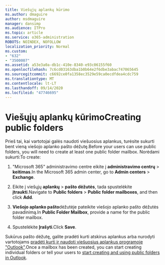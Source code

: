 ```yaml
---
title: Viešųjų aplankų kūrimo
ms.author: dmaguire
author: msdmaguire
manager: dansimp
ms.audience: ITPro
ms.topic: article
ms.service: o365-administration
ROBOTS: NOINDEX, NOFOLLOW
localization_priority: Normal
ms.custom:
- "632"
- "3500007"
ms.assetid: a53e3a0a-db1c-410e-8340-e93c06155f60
ms.openlocfilehash: 7c6cd03163dba1b0b64e2f6dbe3abac747065645
ms.sourcegitcommit: c6692ce0fa1358ec3529e59ca0ecdfdea4cdc759
ms.translationtype: MT
ms.contentlocale: lt-LT
ms.lasthandoff: 09/14/2020
ms.locfileid: "47746695"
---
```

# <a name="creating-public-folders"></a><span data-ttu-id="578ef-102">Viešųjų aplankų kūrimo</span><span class="sxs-lookup"><span data-stu-id="578ef-102">Creating public folders</span></span>

<span data-ttu-id="578ef-103">Prieš tai, kai vartotojai galės naudoti viešuosius aplankus, turėsite sukurti bent vieną viešojo aplanko pašto dėžutę.</span><span class="sxs-lookup"><span data-stu-id="578ef-103">Before your users can use public folders, you will need to create at least one public folder mailbox.</span></span> <span data-ttu-id="578ef-104">Norėdami sukurti:</span><span class="sxs-lookup"><span data-stu-id="578ef-104">To create:</span></span>
  
1. <span data-ttu-id="578ef-105">"Microsoft 365" administravimo centre eikite į **administravimo centrų** \> **keitimas**.</span><span class="sxs-lookup"><span data-stu-id="578ef-105">In the Microsoft 365 admin center, go to **Admin centers** \> **Exchange**.</span></span>

2. <span data-ttu-id="578ef-106">Eikite į viešųjų **aplankų** \> **pašto dėžutės**, tada spustelėkite **įtraukti**.</span><span class="sxs-lookup"><span data-stu-id="578ef-106">Navigate to **Public folders** \> **Public folder mailboxes**, and then click **Add**.</span></span>

3. <span data-ttu-id="578ef-107">**Viešojo aplanko pašto**dėžutėje pateikite viešojo aplanko pašto dėžutės pavadinimą.</span><span class="sxs-lookup"><span data-stu-id="578ef-107">In **Public Folder Mailbox**, provide a name for the public folder mailbox.</span></span>

4. <span data-ttu-id="578ef-108">Spustelėkite **Įrašyti**.</span><span class="sxs-lookup"><span data-stu-id="578ef-108">Click **Save**.</span></span>

<span data-ttu-id="578ef-109">Sukūrus pašto dėžutę, galite pradėti kurti atskirus aplankus arba nurodyti vartotojams [pradėti kurti ir naudoti viešuosius aplankus programoje "Outlook"](https://support.office.com/article/Create-and-share-a-public-folder-in-Outlook-a2835011-d524-4a5c-a207-05c159bb2a97).</span><span class="sxs-lookup"><span data-stu-id="578ef-109">Once a mailbox has been created, you can start creating individual folders or tell your users to [start creating and using public folders in Outlook](https://support.office.com/article/Create-and-share-a-public-folder-in-Outlook-a2835011-d524-4a5c-a207-05c159bb2a97).</span></span>
  